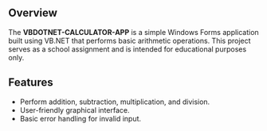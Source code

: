 
## Overview
The **VBDOTNET-CALCULATOR-APP** is a simple Windows Forms application built using VB.NET that performs basic arithmetic operations. This project serves as a school assignment and is intended for educational purposes only.

## Features
- Perform addition, subtraction, multiplication, and division.
- User-friendly graphical interface.
- Basic error handling for invalid input.
